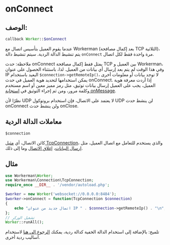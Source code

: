 # onConnect
## الوصف:
```php
callback Worker::$onConnect
```

عندما يقوم العميل بتأسيس اتصال مع Workerman (بعد إكمال مصافحة TCP الثلاثية)، يتم تنشيط الدالة الردية. سيتم تنشيط دالة `onConnect` مرة واحدة فقط لكل اتصال.

ملاحظة: حدث onConnect يمثل فقط إكمال مصافحة TCP بين العميل و Workerman، وفي هذا الوقت لم يتم بعد إرسال أي بيانات من العميل. لذا، باستثناء الحصول على عنوان IP البعيد باستخدام `$connection->getRemoteIp()`، لا توجد بيانات أو معلومات أخرى يمكن استخدامها لتحديد هوية العميل في حدث onConnect. إذا أردت معرفة هوية العميل، يجب على العميل إرسال بيانات توثيق، مثل رمز مميز معين أو اسم مستخدم وكلمة مرور، ومن ثم إجراء التوثيق في [استجابة onMessage](on-message.md).

نظرًا لأن UDP لا يعتمد على الاتصال، فإن استخدام بروتوكول UDP لن ينشط حدث onConnect ولن ينشط حدث onClose.

## معاملات الدالة الردية

 ``` $connection ```

كائن الاتصال، أي [مثيل TcpConnection](../tcp-connection.md)، والذي يستخدم للتعامل مع اتصال العميل، مثل [إرسال البيانات](../tcp-connection/send.md)، [إغلاق الاتصال](../tcp-connection/close.md) وما إلى ذلك.

## مثال

```php
use Workerman\Worker;
use Workerman\Connection\TcpConnection;
require_once __DIR__ . '/vendor/autoload.php';

$worker = new Worker('websocket://0.0.0.0:8484');
$worker->onConnect = function(TcpConnection $connection)
{
    echo "اتصال جديد من عنوان IP " . $connection->getRemoteIp() . "\n";
};
// تشغيل الوركر
Worker::runAll();
```

تلميح: بالإضافة إلى استخدام الدالة الخفية كدالة ردية، يمكنك [الرجوع إلى هنا](../faq/callback_methods.md) لاستخدام أساليب ردية أخرى.
